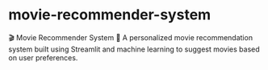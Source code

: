 # movie-recommender-system
🎬 Movie Recommender System 🎥 A personalized movie recommendation system built using Streamlit and machine learning to suggest movies based on user preferences.
